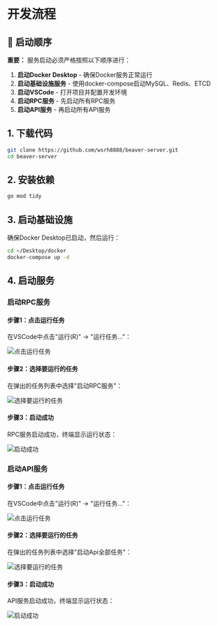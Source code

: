 # 开发流程

## 🚀 启动顺序

**重要：** 服务启动必须严格按照以下顺序进行：

1. **启动Docker Desktop** - 确保Docker服务正常运行
2. **启动基础设施服务** - 使用docker-compose启动MySQL、Redis、ETCD
3. **启动VSCode** - 打开项目并配置开发环境
4. **启动RPC服务** - 先启动所有RPC服务
5. **启动API服务** - 再启动所有API服务

## 1. 下载代码

```bash
git clone https://github.com/wsrh8888/beaver-server.git
cd beaver-server
```

## 2. 安装依赖

```bash
go mod tidy
```

## 3. 启动基础设施

确保Docker Desktop已启动，然后运行：

```bash
cd ~/Desktop/docker
docker-compose up -d
```

## 4. 启动服务

### 启动RPC服务

#### 步骤1：点击运行任务

在VSCode中点击"运行(R)" → "运行任务..."：

![点击运行任务](/backend/click-run-task.png)

#### 步骤2：选择要运行的任务

在弹出的任务列表中选择"启动RPC服务"：

![选择要运行的任务](/backend/select-rpc-task.png)

#### 步骤3：启动成功

RPC服务启动成功，终端显示运行状态：

![启动成功](/backend/rpc-start-success.png)

### 启动API服务

#### 步骤1：点击运行任务

在VSCode中点击"运行(R)" → "运行任务..."：

![点击运行任务](/backend/click-run-task-api.png)

#### 步骤2：选择要运行的任务

在弹出的任务列表中选择"启动Api全部任务"：

![选择要运行的任务](/backend/select-api-task.png)

#### 步骤3：启动成功

API服务启动成功，终端显示运行状态：

![启动成功](/backend/api-start-success.png)

 